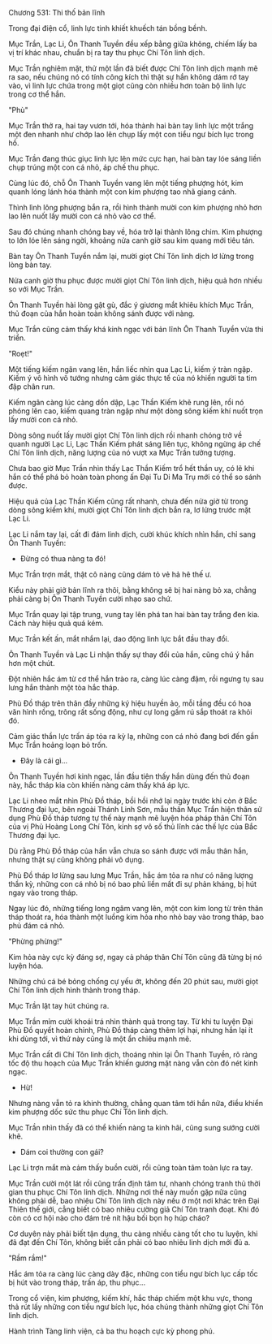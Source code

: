 




Chương 531: Thi thố bản lĩnh


Trong đại điện cổ, linh lực tinh khiết khuếch tán bồng bềnh.

Mục Trần, Lạc Li, Ôn Thanh Tuyền đều xếp bằng giữa không, chiếm lấy ba vị trí khác nhau, chuẩn bị ra tay thu phục Chí Tôn linh dịch.

Mục Trần nghiêm mặt, thử một lần đã biết được Chí Tôn linh dịch mạnh mẽ ra sao, nếu chúng nó có tính công kích thì thật sự hắn không dám rớ tay vào, vì linh lực chứa trong một giọt cũng còn nhiều hơn toàn bộ linh lực trong cơ thể hắn.

"Phù"

Mục Trần thở ra, hai tay vươn tới, hóa thành hai bàn tay linh lực một trắng một đen nhanh như chớp lao lên chụp lấy một con tiểu ngư bích lục trong hồ.

Mục Trần đang thúc giục linh lực lên mức cực hạn, hai bàn tay lóe sáng liền chụp trúng một con cá nhỏ, áp chế thu phục.

Cùng lúc đó, chỗ Ôn Thanh Tuyền vang lên một tiếng phượng hót, kim quanh lóng lánh hóa thành một con kim phượng tao nhã giang cánh.

Thình lình lông phượng bắn ra, rồi hình thành mười con kim phượng nhỏ hơn lao lên nuốt lấy mười con cá nhỏ vào cơ thể.

Sau đó chúng nhanh chóng bay về, hóa trở lại thành lông chim. Kim phượng to lớn lóe lên sáng ngời, khoảng nửa canh giờ sau kim quang mới tiêu tán.

Bàn tay Ôn Thanh Tuyền nắm lại, mười giọt Chí Tôn linh dịch lơ lửng trong lòng bàn tay.

Nửa canh giờ thu phục được mười giọt Chí Tôn linh dịch, hiệu quả hơn nhiều so với Mục Trần.

Ôn Thanh Tuyền hài lòng gật gù, đắc ý giương mắt khiêu khích Mục Trần, thủ đoạn của hắn hoàn toàn không sánh được với nàng.

Mục Trần cũng cảm thấy khá kinh ngạc với bản lĩnh Ôn Thanh Tuyền vừa thi triển.

"Roẹt!"

Một tiếng kiếm ngân vang lên, hắn liếc nhìn qua Lạc Li, kiếm ý tràn ngập. Kiếm ý vô hình vô tướng nhưng cảm giác thực tế của nó khiến người ta tim đập chân run.

Kiếm ngân càng lúc càng dồn dập, Lạc Thần Kiếm khẽ rung lên, rồi nó phóng lên cao, kiếm quang tràn ngập như một dòng sông kiếm khí nuốt trọn lấy mười con cá nhỏ.

Dòng sông nuốt lấy mười giọt Chí Tôn linh dịch rồi nhanh chóng trở về quanh người Lạc Li, Lạc Thần Kiếm phát sáng liên tục, không ngừng áp chế Chí Tôn linh dịch, năng lượng của nó vượt xa Mục Trần tưởng tượng.

Chưa bao giờ Mục Trần nhìn thấy Lạc Thần Kiếm trổ hết thần uy, có lẽ khi hắn có thể phá bỏ hoàn toàn phong ấn Đại Tu Di Ma Trụ mới có thể so sánh được.

Hiệu quả của Lạc Thần Kiếm cũng rất nhanh, chưa đến nửa giờ từ trong dòng sông kiếm khí, mười giọt Chí Tôn linh dịch bắn ra, lơ lửng trước mặt Lạc Li.

Lạc Li nắm tay lại, cất đi đám linh dịch, cười khúc khích nhìn hắn, chỉ sang Ôn Thanh Tuyền:

- Đừng có thua nàng ta đó!

Mục Trần trợn mắt, thật cô nàng cũng dám tỏ vẻ hả hê thế ư.

Kiểu này phải giở bản lĩnh ra thôi, bằng không sẽ bị hai nàng bỏ xa, chẳng phải càng bị Ôn Thanh Tuyền cười nhạo sao chứ.

Mục Trần quay lại tập trung, vung tay lên phá tan hai bàn tay trắng đen kia. Cách này hiệu quả quá kém.

Mục Trần kết ấn, mắt nhắm lại, dao động linh lực bắt đầu thay đổi.

Ôn Thanh Tuyền và Lạc Li nhận thấy sự thay đổi của hắn, cũng chú ý hắn hơn một chút.

Đột nhiên hắc ám từ cơ thể hắn trào ra, càng lúc càng đậm, rồi ngưng tụ sau lưng hắn thành một tòa hắc tháp.

Phù Đồ tháp trên thân đầy những ký hiệu huyền ảo, mỗi tầng đều có hoa văn hình rồng, trông rất sống động, như cự long gầm rú sắp thoát ra khỏi đó.

Cảm giác thần lực trấn áp tỏa ra kỳ lạ, những con cá nhỏ đang bơi đến gần Mục Trần hoảng loạn bỏ trốn.

- Đây là cái gì...

Ôn Thanh Tuyền hơi kinh ngạc, lần đầu tiên thấy hắn dùng đến thủ đoạn này, hắc tháp kia còn khiến nàng cảm thấy khá áp lực.

Lạc Li nheo mắt nhìn Phù Đồ tháp, bồi hồi nhớ lại ngày trước khi còn ở Bắc Thương đại lục, bên ngoài Thánh Linh Sơn, mẫu thân Mục Trần hiện thân sử dụng Phù Đồ tháp tương tự thế này mạnh mẽ luyện hóa pháp thân Chí Tôn của vị Phủ Hoàng Long Chí Tôn, kinh sợ vô số thủ lĩnh các thế lực của Bắc Thương đại lục.

Dù rằng Phù Đồ tháp của hắn vẫn chưa so sánh được với mẫu thân hắn, nhưng thật sự cũng không phải vô dụng.

Phù Đồ tháp lơ lửng sau lưng Mục Trần, hắc ám tỏa ra như có năng lượng thần kỳ, những con cá nhỏ bị nó bao phủ liền mất đi sự phản kháng, bị hút ngay vào trong tháp.

Ngay lúc đó, những tiếng long ngâm vang lên, một con kim long từ trên thân tháp thoát ra, hóa thành một luồng kim hỏa nho nhỏ bay vào trong tháp, bao phủ đám cá nhỏ.

"Phừng phừng!"

Kim hỏa này cực kỳ đáng sợ, ngay cả pháp thân Chí Tôn cũng đã từng bị nó luyện hóa.

Những chú cá bé bỏng chống cự yếu ớt, không đến 20 phút sau, mười giọt Chí Tôn linh dịch hình thành trong tháp.

Mục Trần lật tay hút chúng ra.

Mục Trần mỉm cười khoái trá nhìn thành quả trong tay. Từ khi tu luyện Đại Phù Đồ quyết hoàn chỉnh, Phù Đồ tháp càng thêm lợi hại, nhưng hắn lại ít khi dùng tới, vì thứ này cũng là một ẩn chiêu mạnh mẽ.

Mục Trần cất đi Chí Tôn linh dịch, thoáng nhìn lại Ôn Thanh Tuyền, rõ ràng tốc độ thu hoạch của Mục Trần khiến gương mặt nàng vẫn còn đó nét kinh ngạc.

- Hừ!

Nhưng nàng vẫn tỏ ra khinh thường, chẳng quan tâm tới hắn nữa, điều khiển kim phượng dốc sức thu phục Chí Tôn linh dịch.

Mục Trần nhìn thấy đã có thể khiến nàng ta kinh hãi, cũng sung sướng cười khẽ.

- Dám coi thường con gái?

Lạc Li trợn mắt mà cảm thấy buồn cười, rồi cũng toàn tâm toàn lực ra tay.

Mục Trần cười một lát rồi cũng trấn định tâm tư, nhanh chóng tranh thủ thời gian thu phục Chí Tôn linh dịch. Những nơi thế này muốn gặp nữa cũng không phải dễ, bao nhiêu Chí Tôn linh dịch này nếu ở một nơi khác trên Đại Thiên thế giới, cẳng biết có bao nhiêu cường giả Chí Tôn tranh đoạt. Khi đó còn có cơ hội nào cho đám trẻ nít hậu bối bọn họ húp cháo?

Cơ duyên này phải biết tận dụng, thu càng nhiều càng tốt cho tu luyện, khi đã đạt đến Chí Tôn, không biết cần phải có bao nhiêu linh dịch mới đủ a.

"Rầm rầm!"

Hắc ám tỏa ra càng lúc càng dày đặc, những con tiểu ngư bích lục cấp tốc bị hút vào trong tháp, trấn áp, thu phục...

Trong cổ viện, kim phượng, kiếm khí, hắc tháp chiếm một khu vực, thong thả rút lấy những con tiểu ngư bích lục, hóa chúng thành những giọt Chí Tôn linh dịch.

Hành trình Tàng linh viện, cả ba thu hoạch cực kỳ phong phú.




